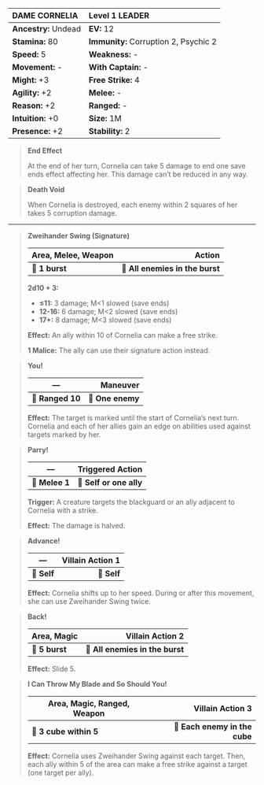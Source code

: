 | **DAME CORNELIA**                        | Level 1 LEADER                           |
|:-----------------------------------------|:-----------------------------------------|
| **Ancestry:** Undead                     | **EV:** 12                               |
| **Stamina:** 80                          | **Immunity:** Corruption 2, Psychic 2    |
| **Speed:** 5                             | **Weakness:** -                          |
| **Movement:** -                          | **With Captain:** -                      |
| **Might:** +3                            | **Free Strike:** 4                       |
| **Agility:** +2                          | **Melee:** -                             |
| **Reason:** +2                           | **Ranged:** -                            |
| **Intuition:** +0                        | **Size:** 1M                             |
| **Presence:** +2                         | **Stability:** 2                         |

> **End Effect**
> 
> At the end of her turn, Cornelia can take 5 damage to end one save ends effect affecting her. This damage can’t be reduced in any way.

> **Death Void**
> 
> When Cornelia is destroyed, each enemy within 2 squares of her takes 5 corruption damage.

---

> **Zweihander Swing (Signature)**
> 
> | **Area, Melee, Weapon** |                      **Action** |
> | ----------------------- | -------------------------------:|
> | **📏 1 burst**          | **🎯 All enemies in the burst** |
> 
> **2d10 + 3:**
> 
> - **≤11:** 3 damage; M<1 slowed (save ends)
> - **12-16:** 6 damage; M<2 slowed (save ends)
> - **17+:** 8 damage; M<3 slowed (save ends)
> 
> **Effect:** An ally within 10 of Cornelia can make a free strike.
> 
> **1 Malice:** The ally can use their signature action instead.

> **You!**
> 
> | **—**            |     **Maneuver** |
> | ---------------- | ----------------:|
> | **📏 Ranged 10** | **🎯 One enemy** |
> 
> **Effect:** The target is marked until the start of Cornelia’s next turn. Cornelia and each of her allies gain an edge on abilities used against targets marked by her.

> **Parry!**
> 
> | **—**          |    **Triggered Action** |
> | -------------- | -----------------------:|
> | **📏 Melee 1** | **🎯 Self or one ally** |
> 
> **Trigger:** A creature targets the blackguard or an ally adjacent to Cornelia with a strike.
> 
> **Effect:** The damage is halved.

> **Advance!**
> 
> | **—**       | **Villain Action 1** |
> | ----------- | --------------------:|
> | **📏 Self** |          **🎯 Self** |
> 
> **Effect:** Cornelia shifts up to her speed. During or after this movement, she can use Zweihander Swing twice.

> **Back!**
> 
> | **Area, Magic** |            **Villain Action 2** |
> | --------------- | -------------------------------:|
> | **📏 5 burst**  | **🎯 All enemies in the burst** |
> 
> **Effect:** Slide 5.

> **I Can Throw My Blade and So Should You!**
> 
> | **Area, Magic, Ranged, Weapon** |          **Villain Action 3** |
> | ------------------------------- | -----------------------------:|
> | **📏 3 cube within 5**          | **🎯 Each enemy in the cube** |
> 
> **Effect:** Cornelia uses Zweihander Swing against each target. Then, each ally within 5 of the area can make a free strike against a target (one target per ally).
